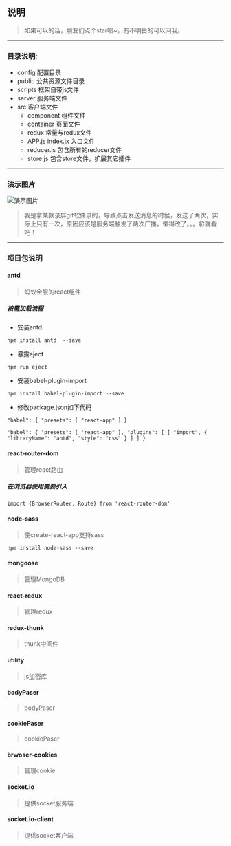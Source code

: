 ## 说明
> 如果可以的话，朋友们点个star呗~，有不明白的可以问我。
-------------------

### 目录说明:
- config   配置目录
- public   公共资源文件目录
- scripts  框架自带js文件
- server   服务端文件
- src      客户端文件
    - component 组件文件
    - container 页面文件
    - redux 常量与redux文件
    - APP.js index.jx 入口文件
    - reducer.js 包含所有的reducer文件
    - store.js  包含store文件，扩展其它插件
-------------------

### 演示图片

![演示图片](https://github.com/kavience/react-zhaopin/blob/master/public/static/show.gif?raw=true)

> 我是拿某款录屏gif软件录的，导致点击发送消息的时候，发送了两次，实际上只有一次，原因应该是服务端触发了两次广播，懒得改了。。。将就看吧！
-------------------
### 项目包说明
#### antd
> 蚂蚁金服的react组件
##### 按需加载流程
- 安装antd

`
npm install antd  --save
`
- 暴露eject

`npm run eject`
- 安装babel-plugin-import

`
npm install babel-plugin-import --save
`
- 修改package.json如下代码

`
"babel": {
    "presets": [
      "react-app"
    ]
  }
`

`
"babel": {
    "presets": [
      "react-app"
    ],
    "plugins": [
      [
        "import",
        {
          "libraryName": "antd",
          "style": "css"
        }
      ]
    ]
  }
`

#### react-router-dom
> 管理react路由
##### 在浏览器使用需要引入
`
import {BrowserRouter, Route} from 'react-router-dom'
`

#### node-sass
> 使create-react-app支持sass

`
npm install node-sass --save
`

#### mongoose
> 管理MongoDB

#### react-redux
>管理redux

#### redux-thunk
>thunk中间件

#### utility
>js加密库

#### bodyPaser
> bodyPaser

#### cookiePaser
> cookiePaser

#### brwoser-cookies
> 管理cookie

#### socket.io
> 提供socket服务端

#### socket.io-client
> 提供socket客户端
